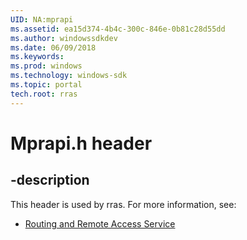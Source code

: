 ```yaml
---
UID: NA:mprapi
ms.assetid: ea15d374-4b4c-300c-846e-0b81c28d55dd
ms.author: windowssdkdev
ms.date: 06/09/2018
ms.keywords: 
ms.prod: windows
ms.technology: windows-sdk
ms.topic: portal
tech.root: rras
---
```


# Mprapi.h header


## -description


This header is used by rras. For more information, see:

- [Routing and Remote Access Service](../_rras/index.md)
